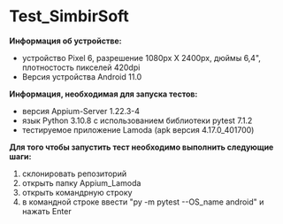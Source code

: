 # Test_SimbirSoft

**Информация об устройстве:**
* устройство Pixel 6, разрешение 1080px X 2400px, дюймы 6,4", плотностость пикселей 420dpi
* Версия устройства Android 11.0

**Информация, необходимая для запуска тестов:**
* версия Appium-Server 1.22.3-4
* язык Python 3.10.8 с использованием  библиотеки pytest 7.1.2
* тестируемое приложение Lamoda (apk версия 4.17.0_401700)

**Для того чтобы запустить тест необходимо выполнить следующие шаги:** 
1. склонировать репозиторий
2. открыть папку Appium_Lamoda
3. открыть командрную строку
4. в командной строке ввести "py -m pytest --OS_name android" и нажать Enter 
